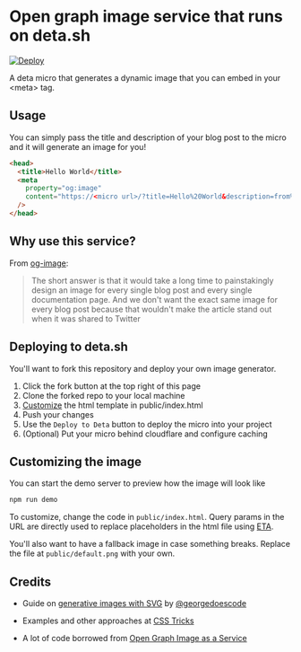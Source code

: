 # Open graph image service that runs on deta.sh

[![Deploy](https://button.deta.dev/1/svg)](https://go.deta.dev/deploy)

A deta micro that generates a dynamic image that you can embed in your <meta\> tag.

## Usage

You can simply pass the title and description of your blog post to the micro and it will generate an image for you!

```html
<head>
  <title>Hello World</title>
  <meta
    property="og:image"
    content="https://<micro url>/?title=Hello%20World&description=from%20a%20micro%20running%20on%20deta.sh"
  />
</head>
```

## Why use this service?

From [og-image](https://github.com/vercel/og-image/blob/main/README.md#why-use-this-service):

> The short answer is that it would take a long time to painstakingly design an image for every single blog post and every single documentation page. And we don't want the exact same image for every blog post because that wouldn't make the article stand out when it was shared to Twitter

## Deploying to deta.sh

You'll want to fork this repository and deploy your own image generator.

1. Click the fork button at the top right of this page
2. Clone the forked repo to your local machine
3. [Customize](#Customizing-the-image) the html template in public/index.html
4. Push your changes
5. Use the `Deploy to Deta` button to deploy the micro into your project
6. (Optional) Put your micro behind cloudflare and configure caching

## Customizing the image

You can start the demo server to preview how the image will look like

```bash
npm run demo
```

To customize, change the code in `public/index.html`. Query params in the URL are directly used to replace placeholders in the html file using [ETA](https://eta.js.org/).

You'll also want to have a fallback image in case something breaks. Replace the file at `public/default.png` with your own.

## Credits

- Guide on [generative images with SVG](https://georgefrancis.dev/writing/generative-svg-social-images/) by [@georgedoescode](https://twitter.com/georgedoescode)

- Examples and other approaches at [CSS Tricks](https://css-tricks.com/auto-generated-social-media-images/)

- A lot of code borrowed from [Open Graph Image as a Service](https://github.com/vercel/og-image/blob/main/README.md#why-use-this-service)

